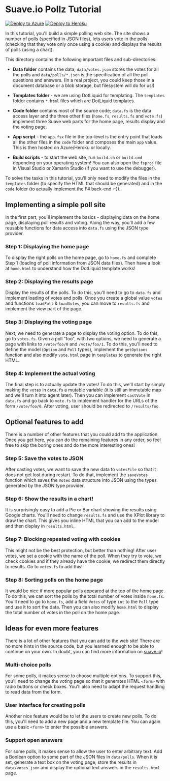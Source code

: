 Suave.io Pollz Tutorial
=======================

[![Deploy to Azure](http://azuredeploy.net/deploybutton.png)](https://azuredeploy.net/)
[![Deploy to Heroku](https://www.herokucdn.com/deploy/button.png)](https://heroku.com/deploy)

In this tutorial, you'll build a simple polling web site. The site shows a
number of polls (specified in JSON files), lets users vote in the polls
(checking that they vote only once using a cookie) and displays the results
of polls (using a chart).

This directory contains the following important files and sub-directories:

 * **Data folder** contains the data; `data/votes.json` stores the votes
   for all the polls and `data/polls/*.json` is the specification of all the
   poll questions and answers. (In a real project, you could keep those in
   a document database or a blob storage, but filesystem will do for us!)

 * **Templates folder** - we are using DotLiquid for templating. The
   `templates` folder contains `*.html` files which are DotLiquid templates.

 * **Code folder** contains most of the source code; `data.fs` is the data
   access layer and the three other files (`home.fs`, `results.fs` and
   `vote.fs`) implement three Suave web parts for the home page, results
   display and the voting page.

 * **App script** - the `app.fsx` file in the top-level is the entry point that
   loads all the other files in the `code` folder and composes the main
   `app` value. This is then hosted on Azure/Heroku or locally.

 * **Build scripts** - to start the web site, run `build.sh` or `build.cmd`
   depending on your operating system! You can also open the `fsproj` file in
   Visual Studio or Xamarin Studio (if you want to use the debugger).

To solve the tasks in this tutorial, you'll only need to modify the files in
the `templates` folder (to specify the HTML that should be generated) and in
the `code` folder (to actually implement the F# back-end :-)).

Implementing a simple poll site
-------------------------------

In the first part, you'll implement the basics - displaying data on the home
page, displaying poll results and voting. Along the way, you'll add a few
reusable functions for data access into `data.fs` using the JSON type provider.

### Step 1: Displaying the home page
To display the right polls on the home page, go to `home.fs` and
complete Step 1 (loading of poll information from JSON data files).
Then have a look at `home.html` to understand how the DotLiquid
template works!

### Step 2: Displaying the results page
Display the results of the polls. To do this, you'll need to go to `data.fs` and
implement loading of votes and polls. Once you create a global value `votes` and
functions `loadPoll` & `loadVotes`, you can move to `results.fs` and implement
the view part of the page.

### Step 3: Displaying the voting page
Next, we need to generate a page to display the voting option. To do this, go to
`votes.fs`. Given a poll "foo", with two options, we need to generate a page with 
links to `/vote/foo/0` and `/vote/foo/1`. To do this, you'll need to define
the model (`Option` and `Poll` types), implement the `getOptions` function
and also modify `vote.html` page in `templates` to generate the right HTML.
 
### Step 4: Implement the actual voting
The final step is to actually update the votes! To do this, we'll start by simply
making the `votes` in `data.fs` a mutable variable (it is still an immutable
map and we'll turn it into agent later). Then you can implement `castVote` in
`data.fs` and go back to `vote.fs` to implement handler for the URLs of the 
form `/vote/foo/0`. After voting, user should be redirected to `/results/foo`.


Optional features to add
------------------------

There is a number of other features that you could add to the application. Once
you get here, you can do the remaining features in any order, so feel free to 
skip the boring ones and do the more interesting ones!

### Step 5: Save the votes to JSON
After casting votes, we want to save the new data to `votesFile` so that it 
does not get lost during restart. To do that, implement the `saveVotes` function
which saves the `Votes` data structure into JSON using the types generated by 
the JSON type provider.

### Step 6: Show the results in a chart!
It is surprisingly easy to add a Pie or Bar chart showing the results using 
Google charts. You'll need to change `results.fs` and use the XPlot library
to draw the chart. This gives you inline HTML that you can add to the model
and then display in `results.html`.

### Step 7: Blocking repeated voting with cookies
This might not be the best protection, but better than nothing!
After user votes, we set a cookie with the name of the poll. When they
try to vote, we check cookies and if they already have the cookie, we
redirect them directly to results. Go to `votes.fs` to add this!

### Step 8: Sorting polls on the home page

It would be nice if more popular polls appeared at the top of the home page.
To do this, we can sort the polls by the total number of votes inside
`home.fs`. You'll need to go to `home.fs`, add a field `Votes` of type `int`
to the `Poll` type and use it to sort the data. Then you can also modify
`home.html` to display the total number of votes in the poll on the home page. 

Ideas for even more features
----------------------------

There is a lot of other features that you can add to the web site! There are no
more hints in the source code, but you learned enough to be able to continue
on your own. In doubt, you can find more information on [suave.io](http://suave.io)!

### Multi-choice polls
For some polls, it makes sense to choose multiple options. To support this, 
you'll need to change the voting page so that it generates HTML `<form>` with 
radio buttons or check boxes. You'll also need to adapt the request handling to 
read data from the form.
   
### User interface for creating polls
Another nice feature would be to let the users to create new polls. To do this,
you'll need to add a new page and a new template file. You can again use a 
basic `<form>` to enter the possible answers.
 
### Support open answers
For some polls, it makes sense to allow the user to enter arbitrary text. Add 
a Boolean option to some part of the JSON files in `data/polls`. When it is 
set, generate a text box on the voting page, store the results in `data/votes.json` 
and display the optional text answers in the `results.html` page.
